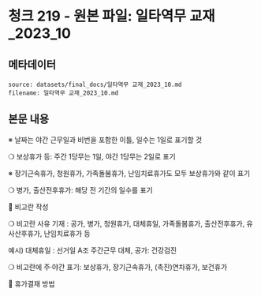 # 청크 219 - 원본 파일: 일타역무 교재_2023_10

## 메타데이터

```
source: datasets/final_docs/일타역무 교재_2023_10.md
filename: 일타역무 교재_2023_10.md
```

## 본문 내용

※ 날짜는 야간 근무일과 비번을 포함한 이틀, 일수는 1일로 표기할 것

❍ 보상휴가 등: 주간 1당무는 1일, 야간 1당무는 2일로 표기

※ 장기근속휴가, 청원휴가, 가족돌봄휴가, 난임치료휴가도 모두 보상휴가와 같이 표기

❍ 병가, 출산전후휴가: 해당 전 기간의 일수를 표기

󰊳 비고란 작성

❍ 비고란 사유 기재 : 공가, 병가, 청원휴가, 대체휴일, 가족돌봄휴가, 출산전후휴가, 유사산후휴가, 난임치료휴가 등

예시) 대체휴일 : 선거일 A조 주간근무 대체, 공가: 건강검진

❍ 비고란에 주·야간 표기: 보상휴가, 장기근속휴가, (촉진)연차휴가, 보건휴가

󰊴 휴가결재 방법